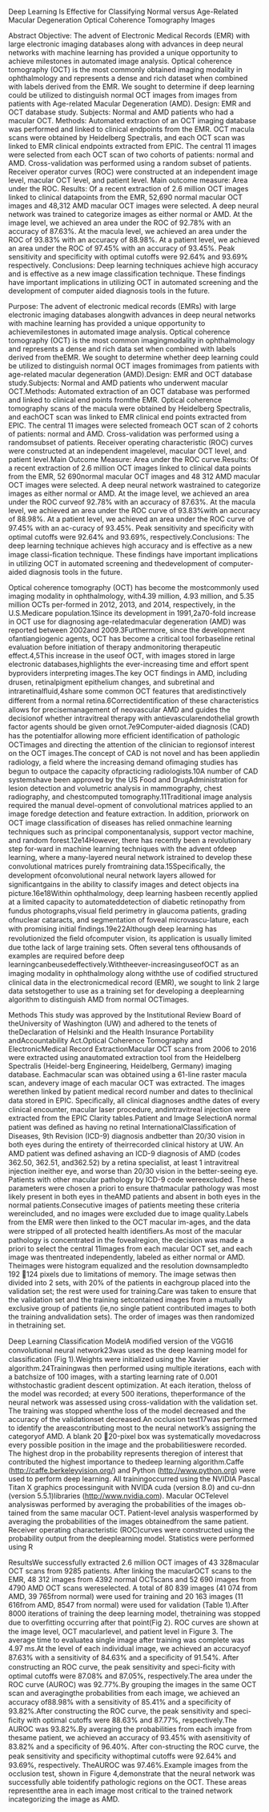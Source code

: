 Deep Learning Is Effective for Classifying Normal versus Age-Related Macular Degeneration Optical Coherence Tomography Images

Abstract
Objective: The advent of Electronic Medical Records (EMR) with large electronic imaging databases along with advances in deep neural networks with machine learning has provided a unique opportunity to achieve milestones in automated image analysis. Optical coherence tomography (OCT) is the most commonly obtained imaging modality in ophthalmology and represents a dense and rich dataset when combined with labels derived from the EMR. We sought to determine if deep learning could be utilized to distinguish normal OCT images from images from patients with Age-related Macular Degeneration (AMD). Design: EMR and OCT database study. Subjects: Normal and AMD patients who had a macular OCT. Methods: Automated extraction of an OCT imaging database was performed and linked to clinical endpoints from the EMR. OCT macula scans were obtained by Heidelberg Spectralis, and each OCT scan was linked to EMR clinical endpoints extracted from EPIC. The central 11 images were selected from each OCT scan of two cohorts of patients: normal and AMD. Cross-validation was performed using a random subset of patients. Receiver operator curves (ROC) were constructed at an independent image level, macular OCT level, and patient level. Main outcome measure: Area under the ROC. Results: Of a recent extraction of 2.6 million OCT images linked to clinical datapoints from the EMR, 52,690 normal macular OCT images and 48,312 AMD macular OCT images were selected. A deep neural network was trained to categorize images as either normal or AMD. At the image level, we achieved an area under the ROC of 92.78% with an accuracy of 87.63%. At the macula level, we achieved an area under the ROC of 93.83% with an accuracy of 88.98%. At a patient level, we achieved an area under the ROC of 97.45% with an accuracy of 93.45%. Peak sensitivity and specificity with optimal cutoffs were 92.64% and 93.69% respectively. Conclusions: Deep learning techniques achieve high accuracy and is effective as a new image classification technique. These findings have important implications in utilizing OCT in automated screening and the development of computer aided diagnosis tools in the future.


Purpose: The advent of electronic medical records (EMRs) with large electronic imaging databases alongwith advances in deep neural networks with machine learning has provided a unique opportunity to achievemilestones in automated image analysis. Optical coherence tomography (OCT) is the most common imagingmodality in ophthalmology and represents a dense and rich data set when combined with labels derived from theEMR. We sought to determine whether deep learning could be utilized to distinguish normal OCT images fromimages from patients with age-related macular degeneration (AMD).Design: EMR and OCT database study.Subjects: Normal and AMD patients who underwent macular OCT.Methods: Automated extraction of an OCT database was performed and linked to clinical end points fromthe EMR. Optical coherence tomography scans of the macula were obtained by Heidelberg Spectralis, and eachOCT scan was linked to EMR clinical end points extracted from EPIC. The central 11 images were selected fromeach OCT scan of 2 cohorts of patients: normal and AMD. Cross-validation was performed using a randomsubset of patients. Receiver operating characteristic (ROC) curves were constructed at an independent imagelevel, macular OCT level, and patient level.Main Outcome Measure: Area under the ROC curve.Results: Of a recent extraction of 2.6 million OCT images linked to clinical data points from the EMR, 52 690normal macular OCT images and 48 312 AMD macular OCT images were selected. A deep neural network wastrained to categorize images as either normal or AMD. At the image level, we achieved an area under the ROC curveof 92.78% with an accuracy of 87.63%. At the macula level, we achieved an area under the ROC curve of 93.83%with an accuracy of 88.98%. At a patient level, we achieved an area under the ROC curve of 97.45% with an ac-curacy of 93.45%. Peak sensitivity and speciﬁcity with optimal cutoffs were 92.64% and 93.69%, respectively.Conclusions: The deep learning technique achieves high accuracy and is effective as a new image classi-ﬁcation technique. These ﬁndings have important implications in utilizing OCT in automated screening and thedevelopment of computer-aided diagnosis tools in the future.

Optical coherence tomography (OCT) has become the mostcommonly used imaging modality in ophthalmology, with4.39 million, 4.93 million, and 5.35 million OCTs per-formed in 2012, 2013, and 2014, respectively, in the U.S.Medicare population.1Since its development in 1991,2a70-fold increase in OCT use for diagnosing age-relatedmacular degeneration (AMD) was reported between 2002and 2009.3Furthermore, since the development ofantiangiogenic agents, OCT has become a critical tool forbaseline retinal evaluation before initiation of therapy andmonitoring therapeutic effect.4,5This increase in the useof OCT, with images stored in large electronic databases,highlights the ever-increasing time and effort spent byproviders interpreting images.The key OCT ﬁndings in AMD, including drusen, retinalpigment epithelium changes, and subretinal and intraretinalﬂuid,4share some common OCT features that aredistinctively different from a normal retina.6Correctidentiﬁcation of these characteristics allows for precisemanagement of neovascular AMD and guides the decisionof whether intravitreal therapy with antievascularendothelial growth factor agents should be given ornot.7e9Computer-aided diagnosis (CAD) has the potentialfor allowing more efﬁcient identiﬁcation of pathologic OCTimages and directing the attention of the clinician to regionsof interest on the OCT images.The concept of CAD is not novel and has been appliedin radiology, a ﬁeld where the increasing demand ofimaging studies has begun to outpace the capacity ofpracticing radiologists.10A number of CAD systemshave been approved by the US Food and DrugAdministration for lesion detection and volumetric analysis in mammography, chest radiography, and chestcomputed tomography.11Traditional image analysis required the manual devel-opment of convolutional matrices applied to an image foredge detection and feature extraction. In addition, priorwork on OCT image classiﬁcation of diseases has relied onmachine learning techniques such as principal componentanalysis, support vector machine, and random forest.12e14However, there has recently been a revolutionary step for-ward in machine learning techniques with the advent ofdeep learning, where a many-layered neural network istrained to develop these convolutional matrices purely fromtraining data.15Speciﬁcally, the development ofconvolutional neural network layers allowed for signiﬁcantgains in the ability to classify images and detect objects ina picture.16e18Within ophthalmology, deep learning hasbeen recently applied at a limited capacity to automateddetection of diabetic retinopathy from fundus photographs,visual ﬁeld perimetry in glaucoma patients, grading ofnuclear cataracts, and segmentation of foveal microvascu-lature, each with promising initial ﬁndings.19e22Although deep learning has revolutionized the ﬁeld ofcomputer vision, its application is usually limited due tothe lack of large training sets. Often several tens ofthousands of examples are required before deep learningcanbeusedeffectively.Withtheever-increasinguseofOCT as an imaging modality in ophthalmology along withthe use of codiﬁed structured clinical data in the electronicmedical record (EMR), we sought to link 2 large data setstogether to use as a training set for developing a deeplearning algorithm to distinguish AMD from normal OCTimages.

Methods
This study was approved by the Institutional Review Board of theUniversity of Washington (UW) and adhered to the tenets of theDeclaration of Helsinki and the Health Insurance Portability andAccountability Act.Optical Coherence Tomography and ElectronicMedical Record ExtractionMacular OCT scans from 2006 to 2016 were extracted using anautomated extraction tool from the Heidelberg Spectralis (Heidel-berg Engineering, Heidelberg, Germany) imaging database. Eachmacular scan was obtained using a 61-line raster macula scan, andevery image of each macular OCT was extracted. The images werethen linked by patient medical record number and dates to theclinical data stored in EPIC. Speciﬁcally, all clinical diagnoses andthe dates of every clinical encounter, macular laser procedure, andintravitreal injection were extracted from the EPIC Clarity tables.Patient and Image SelectionA normal patient was deﬁned as having no retinal InternationalClassiﬁcation of Diseases, 9th Revision (ICD-9) diagnosis andbetter than 20/30 vision in both eyes during the entirety of theirrecorded clinical history at UW. An AMD patient was deﬁned ashaving an ICD-9 diagnosis of AMD (codes 362.50, 362.51, and362.52) by a retina specialist, at least 1 intravitreal injection ineither eye, and worse than 20/30 vision in the better-seeing eye.
Patients with other macular pathology by ICD-9 code wereexcluded. These parameters were chosen a priori to ensure thatmacular pathology was most likely present in both eyes in theAMD patients and absent in both eyes in the normal patients.Consecutive images of patients meeting these criteria wereincluded, and no images were excluded due to image quality.Labels from the EMR were then linked to the OCT macular im-ages, and the data were stripped of all protected health identiﬁers.As most of the macular pathology is concentrated in the fovealregion, the decision was made a priori to select the central 11images from each macular OCT set, and each image was thentreated independently, labeled as either normal or AMD. Theimages were histogram equalized and the resolution downsampledto 192 124 pixels due to limitations of memory. The image setwas then divided into 2 sets, with 20% of the patients in eachgroup placed into the validation set; the rest were used for training.Care was taken to ensure that the validation set and the training setcontained images from a mutually exclusive group of patients (ie,no single patient contributed images to both the training andvalidation sets). The order of images was then randomized in thetraining set.

Deep Learning Classiﬁcation ModelA modiﬁed version of the VGG16 convolutional neural network23was used as the deep learning model for classiﬁcation (Fig 1).Weights were initialized using the Xavier algorithm.24Trainingwas then performed using multiple iterations, each with a batchsize of 100 images, with a starting learning rate of 0.001 withstochastic gradient descent optimization. At each iteration, theloss of the model was recorded; at every 500 iterations, theperformance of the neural network was assessed using cross-validation with the validation set. The training was stopped whenthe loss of the model decreased and the accuracy of the validationset decreased.An occlusion test17was performed to identify the areascontributing most to the neural network’s assigning the categoryof AMD. A blank 20 20-pixel box was systematically movedacross every possible position in the image and the probabilitieswere recorded. The highest drop in the probability represents theregion of interest that contributed the highest importance to thedeep learning algorithm.Caffe (http://caffe.berkeleyvision.org/) and Python (http://www.python.org) were used to perform deep learning. All trainingoccurred using the NVIDIA Pascal Titan X graphics processingunit with NVIDA cuda (version 8.0) and cu-dnn (version 5.5.1)libraries (http://www.nvidia.com). Macular OCTelevel analysiswas performed by averaging the probabilities of the images ob-tained from the same macular OCT. Patient-level analysis wasperformed by averaging the probabilities of the images obtainedfrom the same patient. Receiver operating characteristic (ROC)curves were constructed using the probability output from the deeplearning model. Statistics were performed using R 

ResultsWe successfully extracted 2.6 million OCT images of 43 328macular OCT scans from 9285 patients. After linking the macularOCT scans to the EMR, 48 312 images from 4392 normal OCTscans and 52 690 images from 4790 AMD OCT scans wereselected. A total of 80 839 images (41 074 from AMD, 39 765from normal) were used for training and 20 163 images (11 616from AMD, 8547 from normal) were used for validation (Table 1).After 8000 iterations of training the deep learning model, thetraining was stopped due to overﬁtting occurring after that point(Fig 2). ROC curves are shown at the image level, OCT macularlevel, and patient level in Figure 3. The average time to evaluatea single image after training was complete was 4.97 ms.At the level of each individual image, we achieved an accuracyof 87.63% with a sensitivity of 84.63% and a speciﬁcity of 91.54%. After constructing an ROC curve, the peak sensitivity and speci-ﬁcity with optimal cutoffs were 87.08% and 87.05%, respectively.The area under the ROC curve (AUROC) was 92.77%.By grouping the images in the same OCT scan and averagingthe probabilities from each image, we achieved an accuracy of88.98% with a sensitivity of 85.41% and a speciﬁcity of 93.82%.After constructing the ROC curve, the peak sensitivity and speci-ﬁcity with optimal cutoffs were 88.63% and 87.77%, respectively.The AUROC was 93.82%.By averaging the probabilities from each image from thesame patient, we achieved an accuracy of 93.45% with asensitivity of 83.82% and a speciﬁcity of 96.40%. After con-structing the ROC curve, the peak sensitivity and speciﬁcity withoptimal cutoffs were 92.64% and 93.69%, respectively. TheAUROC was 97.46%.Example images from the occlusion test, shown in Figure 4,demonstrate that the neural network was successfully able toidentify pathologic regions on the OCT. These areas representthe area in each image most critical to the trained network incategorizing the image as AMD.

